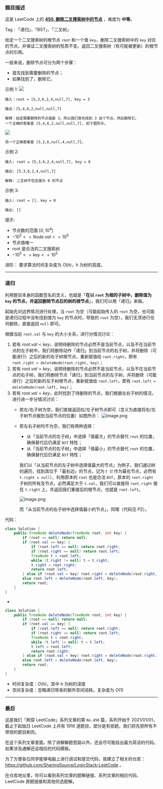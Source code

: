 ### 题目描述

这是 LeetCode 上的 **[450. 删除二叉搜索树中的节点](https://leetcode.cn/problems/delete-node-in-a-bst/solution/by-ac_oier-s60a/)** ，难度为 **中等**。

Tag : 「递归」、「BST」、「二叉树」



给定一个二叉搜索树的根节点 `root` 和一个值 `key`，删除二叉搜索树中的 `key` 对应的节点，并保证二叉搜索树的性质不变。返回二叉搜索树（有可能被更新）的根节点的引用。

一般来说，删除节点可分为两个步骤：

* 首先找到需要删除的节点；
* 如果找到了，删除它。

示例 1:
![](https://assets.leetcode.com/uploads/2020/09/04/del_node_1.jpg)
```
输入：root = [5,3,6,2,4,null,7], key = 3

输出：[5,4,6,2,null,null,7]

解释：给定需要删除的节点值是 3，所以我们首先找到 3 这个节点，然后删除它。
一个正确的答案是 [5,4,6,2,null,null,7], 如下图所示。
```
![](https://assets.leetcode.com/uploads/2020/09/04/del_node_supp.jpg)
```
另一个正确答案是 [5,2,6,null,4,null,7]。
```

示例 2:
```
输入: root = [5,3,6,2,4,null,7], key = 0

输出: [5,3,6,2,4,null,7]

解释: 二叉树不包含值为 0 的节点
```
示例 3:
```
输入: root = [], key = 0

输出: []
```

提示:
* 节点数的范围 $[0, 10^4]$
* $-10^5 <= Node.val <= 10^5$
* 节点值唯一
* root 是合法的二叉搜索树
* $-10^5 <= key <= 10^5$

进阶： 要求算法时间复杂度为 $O(h)$，$h$ 为树的高度。

---

### 递归

利用题目本身的函数签名的含义，也就是「**在以 `root` 为根的子树中，删除值为 `key` 的节点，并返回删除节点后的树的根节点**」，我们可以用「递归」来做。

起始先对边界情况进行处理，当 `root` 为空（可能起始传入的 `root` 为空，也可能是递归过程中没有找到值为 `key` 的节点时，导致的 `root` 为空），我们无须进行任何删除，直接返回 `null` 即可。

根据当前 `root.val` 与 `key` 的大小关系，进行分情况讨论：

1. 若有 $root.val < key$，说明待删除的节点必然不是当前节点，以及不在当前节点的左子树中，我们将删除动作「递归」到当前节点的右子树，并将删除（可能进行）之后的新的右子树根节点，重新赋值给 `root.right`，即有 `root.right = deleteNode(root.right, key)`；
2. 若有 $root.val > key$，说明待删除的节点必然不是当前节点，以及不在当前节点的右子树，我们将删除节点「递归」到当前节点的左子树，并将删除（可能进行）之后的新的左子树根节点，重新赋值给 `root.left`，即有 `root.left = deleteNode(root.left, key)`；
3. 若有 $root.val = key$，此时找到了待删除的节点，我们根据左右子树的情况，进行进一步分情况讨论：
    * 若左/右子树为空，我们直接返回右/左子树节点即可（含义为直接将右/左子树节点搬到当前节点的位置）如图所示：
        ![image.png](https://pic.leetcode-cn.com/1654136119-ivMcCS-image.png)
    * 若左右子树均不为空，我们有两种选择：
        * 从「当前节点的左子树」中选择「值最大」的节点替代 `root` 的位置，确保替代后仍满足 `BST` 特性；
        * 从「当前节点的右子树」中选择「值最小」的节点替代 `root` 的位置，确保替代后仍满足 `BST` 特性；

        我们以「从当前节点的左子树中选择值最大的节点」为例子，我们通过树的遍历，找到其位于「最右边」的节点，记为 $t$（$t$ 作为最右节点，必然有 `t.right = null`），利用原本的 `root` 也是合法 `BST`，原本的 `root.right` 子树的所有及节点，必然满足大于 `t.val`，我们可以直接将 `root.right` 接在 `t.right` 上，并返回我们重接后的根节点，也就是 `root.left`。
        
        ![image.png](https://pic.leetcode-cn.com/1654137489-CwrHKC-image.png)
        
        而「从当前节点的右子树中选择值最小的节点」，同理（代码见 $P2$）。

代码：
```Java
class Solution {
    public TreeNode deleteNode(TreeNode root, int key) {
        if (root == null) return null;
        if (root.val == key) {
            if (root.left == null) return root.right;
            if (root.right == null) return root.left;
            TreeNode t = root.left;
            while (t.right != null) t = t.right;
            t.right = root.right;
            return root.left;
        } else if (root.val < key) root.right = deleteNode(root.right, key);
        else root.left = deleteNode(root.left, key);
        return root;
    }
}
```

-

```Java
class Solution {
    public TreeNode deleteNode(TreeNode root, int key) {
        if (root == null) return null;
        if (root.val == key) {
            if (root.left == null) return root.right;
            if (root.right == null) return root.left;
            TreeNode t = root.right;
            while (t.left != null) t = t.left;
            t.left = root.left;
            return root.right;
        } else if (root.val < key) root.right = deleteNode(root.right, key);
        else root.left = deleteNode(root.left, key);
        return root;
    }
}
```
* 时间复杂度：$O(h)$，其中 $h$ 为树的深度
* 空间复杂度：忽略递归带来的额外空间消耗，复杂度为 $O(1)$

---

### 最后

这是我们「刷穿 LeetCode」系列文章的第 `No.450` 篇，系列开始于 2021/01/01，截止于起始日 LeetCode 上共有 1916 道题目，部分是有锁题，我们将先把所有不带锁的题目刷完。

在这个系列文章里面，除了讲解解题思路以外，还会尽可能给出最为简洁的代码。如果涉及通解还会相应的代码模板。

为了方便各位同学能够电脑上进行调试和提交代码，我建立了相关的仓库：https://github.com/SharingSource/LogicStack-LeetCode 。

在仓库地址里，你可以看到系列文章的题解链接、系列文章的相应代码、LeetCode 原题链接和其他优选题解。


